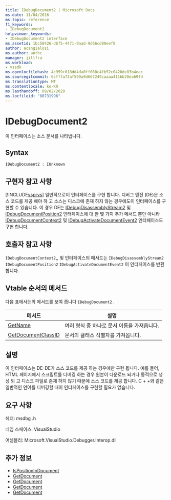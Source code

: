 ```yaml
---
title: IDebugDocument2 | Microsoft Docs
ms.date: 11/04/2016
ms.topic: reference
f1_keywords:
- IDebugDocument2
helpviewer_keywords:
- IDebugDocument2 interface
ms.assetid: 1bc58426-dbf5-4471-9aad-9d66cd80eef0
author: acangialosi
ms.author: anthc
manager: jillfra
ms.workload:
- vssdk
ms.openlocfilehash: 4c959c018dd4da0ff088c4fb52c0420de83b4eac
ms.sourcegitcommit: 6cfffa72af599a9d667249caaaa411bb28ea69fd
ms.translationtype: MT
ms.contentlocale: ko-KR
ms.lasthandoff: 09/02/2020
ms.locfileid: "80731996"
---
```

# <a name="idebugdocument2"></a>IDebugDocument2
이 인터페이스는 소스 문서를 나타냅니다.

## <a name="syntax"></a>Syntax

```
IDebugDocument2 : IUnknown
```

## <a name="notes-for-implementers"></a>구현자 참고 사항
 [!INCLUDE[vsprvs](../../../code-quality/includes/vsprvs_md.md)] 일반적으로이 인터페이스를 구현 합니다. 디버그 엔진 (DE)은 소스 코드를 제공 해야 하 고 소스는 디스크에 존재 하지 않는 경우에도이 인터페이스를 구현할 수 있습니다.  이 경우 DE는 [IDebugDisassemblyStream2](../../../extensibility/debugger/reference/idebugdisassemblystream2.md) 및 [IDebugDocumentPosition2](../../../extensibility/debugger/reference/idebugdocumentposition2.md) 인터페이스에 대 한 몇 가지 추가 메서드 뿐만 아니라 [IDebugDocumentContext2](../../../extensibility/debugger/reference/idebugdocumentcontext2.md) 및 [IDebugActivateDocumentEvent2](../../../extensibility/debugger/reference/idebugactivatedocumentevent2.md) 인터페이스도 구현 합니다.

## <a name="notes-for-callers"></a>호출자 참고 사항
 `IDebugDocumentContext2`,, 및 인터페이스의 메서드는 `IDebugDisassemblyStream2` `IDebugDocumentPosition2` `IDebugActivateDocumentEvent2` 이 인터페이스를 반환 합니다.

## <a name="methods-in-vtable-order"></a>Vtable 순서의 메서드
 다음 표에서는의 메서드를 보여 줍니다 `IDebugDocument2` .

|메서드|설명|
|------------|-----------------|
|[GetName](../../../extensibility/debugger/reference/idebugdocument2-getname.md)|여러 형식 중 하나로 문서 이름을 가져옵니다.|
|[GetDocumentClassID](../../../extensibility/debugger/reference/idebugdocument2-getdocumentclassid.md)|문서의 클래스 식별자를 가져옵니다.|

## <a name="remarks"></a>설명
 이 인터페이스는 DE-DE가 소스 코드를 제공 하는 경우에만 구현 됩니다. 예를 들어, HTML 페이지에서 스크립트를 디버깅 하는 경우 원본이 다운로드 되거나 동적으로 생성 되 고 디스크 파일로 존재 하지 않기 때문에 소스 코드를 제공 합니다. C + +와 같은 일반적인 언어를 디버깅할 때이 인터페이스를 구현할 필요가 없습니다.

## <a name="requirements"></a>요구 사항
 헤더: msdbg .h

 네임 스페이스: VisualStudio

 어셈블리: Microsoft.VisualStudio.Debugger.Interop.dll

## <a name="see-also"></a>추가 정보
- [IsPositionInDocument](../../../extensibility/debugger/reference/idebugdocumentposition2-ispositionindocument.md)
- [GetDocument](../../../extensibility/debugger/reference/idebugactivatedocumentevent2-getdocument.md)
- [GetDocument](../../../extensibility/debugger/reference/idebugdocumentcontext2-getdocument.md)
- [GetDocument](../../../extensibility/debugger/reference/idebugdocumentposition2-getdocument.md)
- [GetDocument](../../../extensibility/debugger/reference/idebugdisassemblystream2-getdocument.md)
